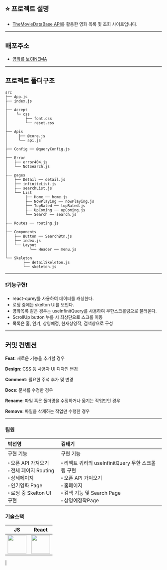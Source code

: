## ⭐️ 프로젝트 설명

-   [TheMovieDataBase API](https://developers.themoviedb.org/3/movies/get-movie-videos)를 활용한 영화 목록 및 조회 사이트입니다.

---

## 배포주소

-   [영화를 보CINEMA](https://movie-toy-project-git-main-3team-movie-trailer.vercel.app/)

---

## 프로젝트 폴더구조

```
src
├── App.js
├── index.js
│
├── Accept
│    └─ css
│        ├── font.css
│        └── reset.css
│
├── Apis
│     ├── @core.js
│     └── api.js
│
├── Config ── @queryConfig.js
│
├── Error
│   ├── error404.js
│   └── NotSearch.js
│
├── pages
│   ├── Detail ── detail.js
│   ├── infiniteList.js
│   ├── searchList.js
│   └── List
│        ├── Home ── home.js
│        ├── NowPlaying ── nowPlaying.js
│        ├── TopRated ── topRated.js
│        ├── UpComing ── upComing.js
│        └── Search ── search.js
│
├── Routes ── routing.js
│
├── Components
│   ├── Button ── SearchBtn.js
│   ├── index.js
│   └── Layout
│          └── Header ── menu.js
│
└── Skeleton
        ├── detailSkeleton.js
        └── skeleton.js
```

---

### ❗️기능구현❗️

-   react-qurey를 사용하여 데이터를 캐싱한다.
-   로딩 중에는 skelton UI를 보인다.
-   영화목록 같은 경우는 useInfinitQuery를 사용하여 무한스크롤링으로 불러온다.
-   ScrollUp button 누를 시 최상단으로 스크롤 이동
-   목록은 홈, 인기, 상영예정, 현재상영작, 검색창으로 구성

---

## 커밋 컨벤션

**Feat**: 새로운 기능을 추가할 경우

**Design**: CSS 등 사용자 UI 디자인 변경

**Comment**: 필요한 주석 추가 및 변경

**Docs**: 문서를 수정한 경우

**Rename**: 파일 혹은 폴더명을 수정하거나 옮기는 작업만인 경우

**Remove**: 파일을 삭제하는 작업만 수행한 경우

---

### 팀원

| 박선영                                                                                                                     | 김태기                                                                                                                                                  |
| :------------------------------------------------------------------------------------------------------------------------- | :------------------------------------------------------------------------------------------------------------------------------------------------------ |
| 구현 기능                                                                                                                  | 구현 기능                                                                                                                                               |
| ▫️ 오픈 API 가져오기<br/>▫️ 전체 페이지 Routing<br/>▫️ 상세페이지<br/>▫️ 인기영화 Page<br/>▫️ 로딩 중 Skelton UI 구현<br/> | ▫️ 리액트 쿼리의 useInfinitQuery 무한 스크롤링 구현<br/>▫️ 오픈 API 가져오기<br/>▫️ 홈페이지<br/>▫️ 검색 기능 및 Search Page<br/>▫️ 상영예정작Page<br/> |

### 기술스택

|                                                             **JS**                                                              |                                                            **React**                                                            |
| :-----------------------------------------------------------------------------------------------------------------------------: | :-----------------------------------------------------------------------------------------------------------------------------: |
| <img  width="60" src="https://user-images.githubusercontent.com/112946860/225957694-7e3b3669-9216-4271-a7c8-555c8976368b.png"/> | <img width="60" src="https://user-images.githubusercontent.com/112946860/225957071-10a74540-d7b5-457c-821e-91547e62a429.png" /> |

|
